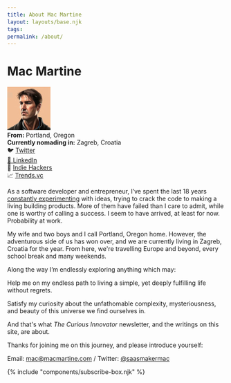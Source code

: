 ```yaml
---
title: About Mac Martine
layout: layouts/base.njk
tags: 
permalink: /about/
---
```


# Mac Martine

<div class="inline-block w-full">
	<div class="mb-4">
  <img src='/img/profile-image.jpg' class="float-left rounded-lg mr-8 w-24" />
		<div class="my-4"><b>From:</b> Portland, Oregon <br /><b>Currently nomading in:</b> Zagreb, Croatia</div>
	</div>
</div>

<div class="my-8 lg:flex lg:justify-between">
	<div><span>🐦 </span><a href='https://www.twitter.com/saasmakermac' target='_blank'>Twitter</div>
	<div><span>💼 </span><a href='https://www.linkedin.com/in/macmartine' target=_blank'>LinkedIn</a></div>
	<div><span>🔨 </span><a href='https://www.indiehackers.com/macmartine' target='_blank'>Indie Hackers</a></div>
	<div><span>📈 </span><a href='https://pro.trends.vc/u/a973a1eb?' target='_blank'>Trends.vc</a></div>
</div>

As a software developer and entrepreneur, I’ve spent the last 18 years [constantly experimenting](/src/pages/creator-bets.md) with ideas, trying to crack the code to making a living building products. More of them have failed than I care to admit, while one is worthy of calling a success. I seem to have arrived, at least for now. Probability at work.

My wife and two boys and I call Portland, Oregon home. However, the adventurous side of us has won over, and we are currently living in Zagreb, Croatia for the year. From here, we're travelling Europe and beyond, every school break and many weekends.

Along the way I’m endlessly exploring anything which may:

Help me on my endless path to living a simple, yet deeply fulfilling life without regrets.

Satisfy my curiosity about the unfathomable complexity, mysteriousness, and beauty of this universe we find ourselves in.

And that's what <i>The Curious Innovator</i> newsletter, and the writings on this site, are about.

Thanks for joining me on this journey, and please introduce yourself:

<p>Email: <a href='mailto:mac@macmartine.com'>mac@macmartine.com</a> / Twitter: <a href='https://twitter.com/saasmakermac' target='_blank'>@saasmakermac</a></p>

{% include "components/subscribe-box.njk" %}

<!--
I have a disdain for organized institutions
I don't have a problem with silence among people.
I enjoy silence.
I can rarely watch movies. My mind is always going a million miles an hour.
I have a lot of energy.
I am very focused on my immediate family.
I'm a slow thinker

-->

